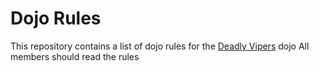 Dojo Rules
==========

This repository contains a list of dojo rules for the [Deadly Vipers](https://github.com/deadlyvipers) dojo
All members should read the rules

